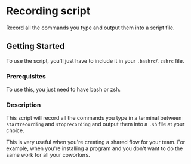 # Recording script

Record all the commands you type and output them into a script file.

## Getting Started

To use the script, you'll just have to include it in your `.bashrc`/`.zshrc` file. 

### Prerequisites

To use this, you just need to have bash or zsh. 

### Description

This script will record all the commands you type in a terminal between `startrecording` and `stoprecording` and output them into a `.sh` file at your choice.

This is very useful when you're creating a shared flow for your team. For example, when you're installing a program and you don't want to do the same work for all your coworkers.
